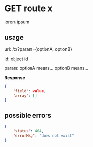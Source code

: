 # GET route x
lorem ipsum
## usage
url: /x/<id>?param={optionA, optionB}

id: object id

param: optionA means... optionB means...

__Response__ 
```json
{
    "field": value,
    "array": []
}
```
## possible errors
```json
{
    "status": 404,
    "errorMsg": "does not exist"
}
```